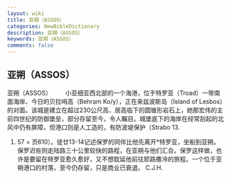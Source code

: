 ```yaml
---
layout: wiki
title: 亚朔（ASSOS）
categories: NewBibleDictionary
description: 亚朔（ASSOS）
keywords: 亚朔（ASSOS）
comments: false
---
```


## 亚朔（ASSOS）



亚朔（ASSOS）
　　小亚细亚西北部的一个海港，位于特罗亚（Troad）一带南面海岸、今日的贝拉呣高（Behram
Ko/y），正在来兹波斯岛（Island of Lesbos）的对面。该城是建立在超过230公尺高、居高临下的圆锥形岩石上，她那宏伟的主前四世纪的防御堡垒，部分存留至今，令人瞩目。城堡底下的海岸在经常刮起的北风中仍有屏障，但港口则是人工造的，有防波堤保护（Strabo 13.
 1. 57 = 页610）。徒廿13-14记述保罗的同伴比他先离开*特罗亚，坐船到亚朔。保罗迟些则走陆路三十公里较快的路程，在亚朔与他们汇合。保罗这样做，也许是要留在特罗亚愈久愈好，又不想耽延他前往耶路撒冷的旅程。一个位于亚朔港口的村落，至今仍存留，只是商业已衰退。
C.J.H.



